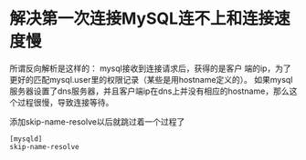 # 解决第一次连接MySQL连不上和连接速度慢
所谓反向解析是这样的：
mysql接收到连接请求后，获得的是客户 端的ip，为了更好的匹配mysql.user里的权限记录（某些是用hostname定义的）。
如果mysql服务器设置了dns服务器，并且客户端ip在dns上并没有相应的hostname，那么这个过程很慢，导致连接等待。

添加skip-name-resolve以后就跳过着一个过程了
```
[mysqld]
skip-name-resolve
```


